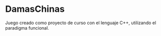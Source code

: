 # DamasChinas
Juego creado como proyecto de curso con el lenguaje C++, utilizando el paradigma funcional.

